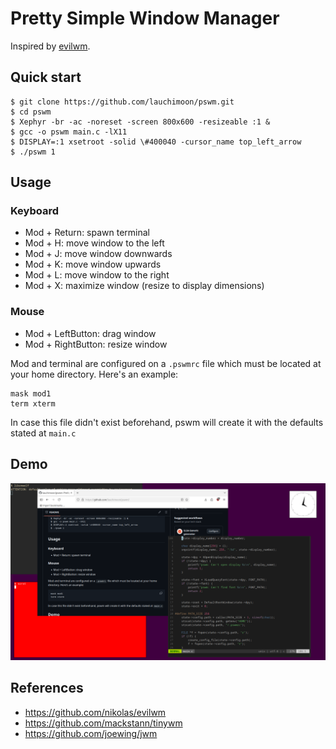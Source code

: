 # Pretty Simple Window Manager

Inspired by [evilwm](https://www.6809.org.uk/evilwm/).

## Quick start
```
$ git clone https://github.com/lauchimoon/pswm.git
$ cd pswm
$ Xephyr -br -ac -noreset -screen 800x600 -resizeable :1 &
$ gcc -o pswm main.c -lX11
$ DISPLAY=:1 xsetroot -solid \#400040 -cursor_name top_left_arrow
$ ./pswm 1
```

## Usage

### Keyboard
- Mod + Return: spawn terminal
- Mod + H: move window to the left
- Mod + J: move window downwards
- Mod + K: move window upwards
- Mod + L: move window to the right
- Mod + X: maximize window (resize to display dimensions)

### Mouse
- Mod + LeftButton: drag window
- Mod + RightButton: resize window

Mod and terminal are configured on a `.pswmrc` file which must be located at your home directory. Here's an example:
```
mask mod1
term xterm
```
In case this file didn't exist beforehand, pswm will create it with the defaults stated at `main.c`

## Demo
![](https://raw.githubusercontent.com/lauchimoon/pswm/refs/heads/main/assets/ss.png)

## References
- https://github.com/nikolas/evilwm
- https://github.com/mackstann/tinywm
- https://github.com/joewing/jwm
